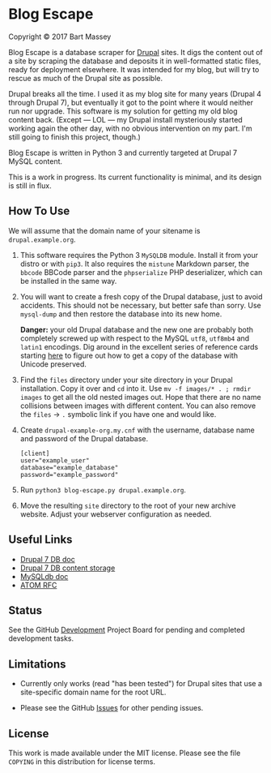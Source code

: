 # Blog Escape
Copyright &copy; 2017 Bart Massey

Blog Escape is a database scraper for
[Drupal](http://drupal.org) sites. It digs the content out
of a site by scraping the database and deposits it in
well-formatted static files, ready for deployment elsewhere.
It was intended for my blog, but will try to rescue as much
of the Drupal site as possible.

Drupal breaks all the time. I used it as my blog site for
many years (Drupal 4 through Drupal 7), but eventually it
got to the point where it would neither run nor upgrade.
This software is my solution for getting my old blog content
back. (Except — LOL — my Drupal install mysteriously started
working again the other day, with no obvious intervention on
my part. I'm still going to finish this project, though.)

Blog Escape is written in Python 3 and currently targeted at
Drupal 7 MySQL content.

This is a work in progress. Its current functionality is
minimal, and its design is still in flux.

## How To Use

We will assume that the domain name of your sitename is
`drupal.example.org`.

1.  This software requires the Python 3 `MySQLDB`
    module. Install it from your distro or with `pip3`.  It
    also requires the `mistune` Markdown parser, the
    `bbcode` BBCode parser and the `phpserialize` PHP
    deserializer, which can be installed in the same way.

1.  You will want to create a fresh copy of the Drupal
    database, just to avoid accidents. This should not be
    necessary, but better safe than sorry. Use `mysql-dump`
    and then restore the database into its new home.

    **Danger:** your old Drupal database and the new one are
    probably both completely screwed up with respect to the
    MySQL `utf8`, `utf8mb4` and `latin1` encodings. Dig
    around in the excellent series of reference cards
    starting
    [here](https://makandracards.com/makandra/595-dumping-and-importing-from-to-mysql-in-an-utf-8-safe-way)
    to figure out how to get a copy of the database with
    Unicode preserved.

1.  Find the `files` directory under your site directory in
    your Drupal installation. Copy it over and `cd` into it.
    Use `mv -f images/* . ; rmdir images` to get all the old
    nested images out. Hope that there are no name
    collisions between images with different content. You
    can also remove the `files` → `.` symbolic link if you
    have one and would like.

1.  Create `drupal-example-org.my.cnf` with the username,
    database name and password of the Drupal database.
   
    ```
    [client]
    user="example_user"
    database="example_database"
    password="example_password"
    ```

1. Run `python3 blog-escape.py drupal.example.org`.

1. Move the resulting `site` directory to the root of your
   new archive website. Adjust your webserver configuration
   as needed.

## Useful Links

* [Drupal 7 DB doc](http://www.drupal.org/node/1785994#d7)
* [Drupal 7 DB content storage](http://drupal.stackexchange.com/a/6791)
* [MySQLdb doc](http://mysqlclient.readthedocs.io)
* [ATOM RFC](http://tools.ietf.org/html/rfc4287)

## Status

See the GitHub
[Development](http://github.com/BartMassey/blog-escape/projects/1)
Project Board for pending and completed development tasks.

## Limitations

* Currently only works (read "has been tested") for Drupal
  sites that use a site-specific domain name for the root
  URL.

* Please see the GitHub
  [Issues](http://github.com/BartMassey/blog-escape/issues)
  for other pending issues.

## License

This work is made available under the MIT license. Please
see the file `COPYING` in this distribution for license terms.
